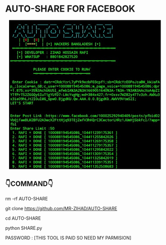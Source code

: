 # AUTO-SHARE FOR FACEBOOK

<p align="center">
  <img src="https://github.com/MR-ZIHAD/AUTO-SHARE/blob/main/Screenshot_2022_1126_161922.jpg">
</p>


## 👇COMMAND👇

rm -rf AUTO-SHARE

git clone https://github.com/MR-ZIHAD/AUTO-SHARE


cd AUTO-SHARE


python SHARE.py


PASSWORD : [THIS TOOL IS PAID SO NEED MY PARMISION]
